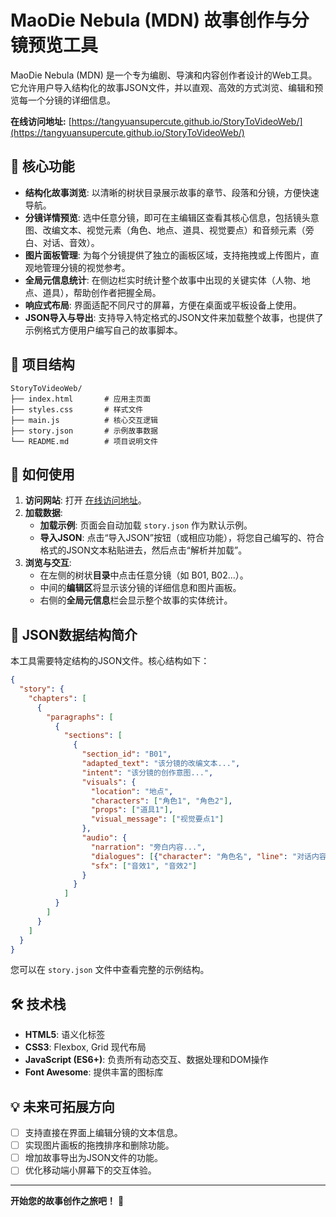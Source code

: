 # MaoDie Nebula (MDN) 故事创作与分镜预览工具

MaoDie Nebula (MDN) 是一个专为编剧、导演和内容创作者设计的Web工具。它允许用户导入结构化的故事JSON文件，并以直观、高效的方式浏览、编辑和预览每一个分镜的详细信息。

**在线访问地址:** [https://tangyuansupercute.github.io/StoryToVideoWeb/](https://tangyuansupercute.github.io/StoryToVideoWeb/)

## 🌟 核心功能

- **结构化故事浏览**: 以清晰的树状目录展示故事的章节、段落和分镜，方便快速导航。
- **分镜详情预览**: 选中任意分镜，即可在主编辑区查看其核心信息，包括镜头意图、改编文本、视觉元素（角色、地点、道具、视觉要点）和音频元素（旁白、对话、音效）。
- **图片面板管理**: 为每个分镜提供了独立的画板区域，支持拖拽或上传图片，直观地管理分镜的视觉参考。
- **全局元信息统计**: 在侧边栏实时统计整个故事中出现的关键实体（人物、地点、道具），帮助创作者把握全局。
- **响应式布局**: 界面适配不同尺寸的屏幕，方便在桌面或平板设备上使用。
- **JSON导入与导出**: 支持导入特定格式的JSON文件来加载整个故事，也提供了示例格式方便用户编写自己的故事脚本。

## 📁 项目结构

```
StoryToVideoWeb/
├── index.html       # 应用主页面
├── styles.css       # 样式文件
├── main.js          # 核心交互逻辑
├── story.json       # 示例故事数据
└── README.md        # 项目说明文件
```

## 🚀 如何使用

1.  **访问网站**: 打开 [在线访问地址](https://tangyuansupercute.github.io/StoryToVideoWeb/)。
2.  **加载数据**:
    - **加载示例**: 页面会自动加载 `story.json` 作为默认示例。
    - **导入JSON**: 点击“导入JSON”按钮（或相应功能），将您自己编写的、符合格式的JSON文本粘贴进去，然后点击“解析并加载”。
3.  **浏览与交互**:
    - 在左侧的树状**目录**中点击任意分镜（如 B01, B02...）。
    - 中间的**编辑区**将显示该分镜的详细信息和图片画板。
    - 右侧的**全局元信息**栏会显示整个故事的实体统计。

## 🎨 JSON数据结构简介

本工具需要特定结构的JSON文件。核心结构如下：

```json
{
  "story": {
    "chapters": [
      {
        "paragraphs": [
          {
            "sections": [
              {
                "section_id": "B01",
                "adapted_text": "该分镜的改编文本...",
                "intent": "该分镜的创作意图...",
                "visuals": {
                  "location": "地点",
                  "characters": ["角色1", "角色2"],
                  "props": ["道具1"],
                  "visual_message": ["视觉要点1"]
                },
                "audio": {
                  "narration": "旁白内容...",
                  "dialogues": [{"character": "角色名", "line": "对话内容"}],
                  "sfx": ["音效1", "音效2"]
                }
              }
            ]
          }
        ]
      }
    ]
  }
}
```
您可以在 `story.json` 文件中查看完整的示例结构。

## 🛠️ 技术栈

- **HTML5**: 语义化标签
- **CSS3**: Flexbox, Grid 现代布局
- **JavaScript (ES6+)**: 负责所有动态交互、数据处理和DOM操作
- **Font Awesome**: 提供丰富的图标库

## 💡 未来可拓展方向

- [ ] 支持直接在界面上编辑分镜的文本信息。
- [ ] 实现图片画板的拖拽排序和删除功能。
- [ ] 增加故事导出为JSON文件的功能。
- [ ] 优化移动端小屏幕下的交互体验。

---

**开始您的故事创作之旅吧！** 🎉
